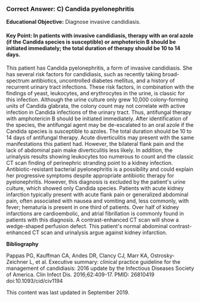 
### Correct Answer: C) Candida pyelonephritis 

**Educational Objective:** Diagnose invasive candidiasis.

#### **Key Point:** In patients with invasive candidiasis, therapy with an oral azole (if the Candida species is susceptible) or amphotericin B should be initiated immediately; the total duration of therapy should be 10 to 14 days.

This patient has Candida pyelonephritis, a form of invasive candidiasis. She has several risk factors for candidiasis, such as recently taking broad-spectrum antibiotics, uncontrolled diabetes mellitus, and a history of recurrent urinary tract infections. These risk factors, in combination with the findings of yeast, leukocytes, and erythrocytes in the urine, is classic for this infection. Although the urine culture only grew 10,000 colony-forming units of Candida glabrata, the colony count may not correlate with active infection in Candida infections of the urinary tract. Thus, antifungal therapy with amphotericin B should be initiated immediately. After identification of the species, the antifungal agent may be de-escalated to an oral azole if the Candida species is susceptible to azoles. The total duration should be 10 to 14 days of antifungal therapy.
Acute diverticulitis may present with the same manifestations this patient had. However, the bilateral flank pain and the lack of abdominal pain make diverticulitis less likely. In addition, the urinalysis results showing leukocytes too numerous to count and the classic CT scan finding of perinephric stranding point to a kidney infection.
Antibiotic-resistant bacterial pyelonephritis is a possibility and could explain her progressive symptoms despite appropriate antibiotic therapy for pyelonephritis. However, this diagnosis is excluded by the patient's urine culture, which showed only Candida species.
Patients with acute kidney infarction typically present with acute flank pain or generalized abdominal pain, often associated with nausea and vomiting and, less commonly, with fever; hematuria is present in one third of patients. Over half of kidney infarctions are cardioembolic, and atrial fibrillation is commonly found in patients with this diagnosis. A contrast-enhanced CT scan will show a wedge-shaped perfusion defect. This patient's normal abdominal contrast-enhanced CT scan and urinalysis argue against kidney infarction.

**Bibliography**

Pappas PG, Kauffman CA, Andes DR, Clancy CJ, Marr KA, Ostrosky-Zeichner L, et al. Executive summary: clinical practice guideline for the management of candidiasis: 2016 update by the Infectious Diseases Society of America. Clin Infect Dis. 2016;62:409-17. PMID: 26810419 doi:10.1093/cid/civ1194

This content was last updated in September 2019.